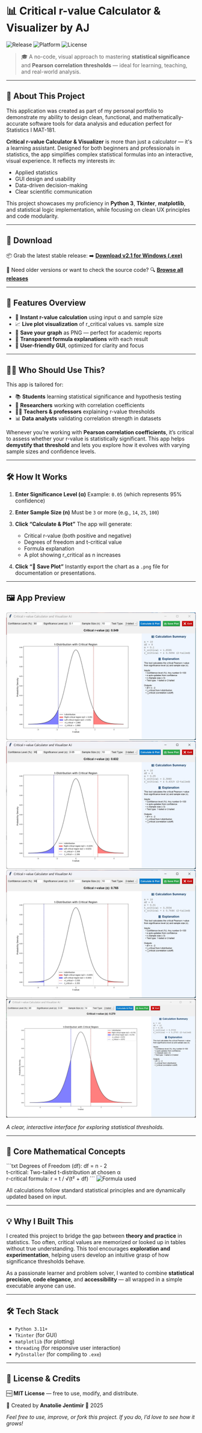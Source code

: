 
# 📊 **Critical r-value Calculator & Visualizer by AJ**

![Release](https://img.shields.io/github/v/release/jentimanatol/CriticalRValueConfidence?label=Latest%20Release&style=for-the-badge)
![Platform](https://img.shields.io/badge/platform-Windows-blue?style=for-the-badge)
![License](https://img.shields.io/badge/license-MIT-green?style=for-the-badge)

> 🎓 A no-code, visual approach to mastering **statistical significance** and **Pearson correlation thresholds** — ideal for learning, teaching, and real-world analysis.

---

## 🧾 About This Project

This application was created as part of my personal portfolio to demonstrate my ability to design clean, functional, and mathematically-accurate software tools for data analysis and education perfect for Statistics I MAT-181.

**Critical r-value Calculator & Visualizer** is more than just a calculator — it's a learning assistant. Designed for both beginners and professionals in statistics, the app simplifies complex statistical formulas into an interactive, visual experience. It reflects my interests in:

* Applied statistics
* GUI design and usability
* Data-driven decision-making
* Clear scientific communication

This project showcases my proficiency in **Python 3**, **Tkinter**, **matplotlib**, and statistical logic implementation, while focusing on clean UX principles and code modularity.

---

## 🔽 Download

📦 Grab the latest stable release:
➡️ **[Download v2.1 for Windows (.exe)](https://github.com/jentimanatol/CriticalRValueConfidence/releases/download/v2.1/CriticalRValueConfidence.exe)**

📁 Need older versions or want to check the source code?
🔍 **[Browse all releases](https://github.com/jentimanatol/CriticalRValueConfidence/releases)**

---

## 🚀 Features Overview

* 🔢 **Instant r-value calculation** using input α and sample size
* 📈 **Live plot visualization** of r_critical values vs. sample size
* 💾 **Save your graph** as PNG — perfect for academic reports
* 📘 **Transparent formula explanations** with each result
* 🎨 **User-friendly GUI**, optimized for clarity and focus

---

## 🧑‍🏫 Who Should Use This?

This app is tailored for:

* 📚 **Students** learning statistical significance and hypothesis testing
* 🧪 **Researchers** working with correlation coefficients
* 👩‍🏫 **Teachers & professors** explaining r-value thresholds
* 📊 **Data analysts** validating correlation strength in datasets

Whenever you're working with **Pearson correlation coefficients**, it’s critical to assess whether your r-value is statistically significant. This app helps **demystify that threshold** and lets you explore how it evolves with varying sample sizes and confidence levels.

---

## 🛠️ How It Works

1. **Enter Significance Level (α)**
   Example: `0.05` (which represents 95% confidence)

2. **Enter Sample Size (n)**
   Must be `3` or more (e.g., `14`, `25`, `100`)

3. **Click “Calculate & Plot”**
   The app will generate:

   * Critical r-value (both positive and negative)
   * Degrees of freedom and t-critical value
   * Formula explanation
   * A plot showing r_critical as n increases

4. **Click “💾 Save Plot”**
   Instantly export the chart as a `.png` file for documentation or presentations.

---

## 🖼️ App Preview
![Screenshots](screenshots/screenshots1.png)
![Screenshots](screenshots/screenshots2.png)
![Screenshots](screenshots/screenshots3.png)
![Screenshots](screenshots/screenshots4.png)

*A clear, interactive interface for exploring statistical thresholds.*

---

## 🧠 Core Mathematical Concepts

\`\`\`txt
Degrees of Freedom (df): df = n - 2  
t-critical:               Two-tailed t-distribution at chosen α  
r-critical formula:       r = t / √(t² + df)
\`\`\`
![Formula used](screenshots/formulas.png)


All calculations follow standard statistical principles and are dynamically updated based on input.

---

## 💡 Why I Built This

I created this project to bridge the gap between **theory and practice** in statistics. Too often, critical values are memorized or looked up in tables without true understanding. This tool encourages **exploration and experimentation**, helping users develop an intuitive grasp of how significance thresholds behave.

As a passionate learner and problem solver, I wanted to combine **statistical precision**, **code elegance**, and **accessibility** — all wrapped in a simple executable anyone can use.

---

## 🛠 Tech Stack

* `Python 3.11+`
* `Tkinter` (for GUI)
* `matplotlib` (for plotting)
* `threading` (for responsive user interaction)
* `PyInstaller` (for compiling to `.exe`)

---

## 📃 License & Credits

🆓 **MIT License** — free to use, modify, and distribute.

👤 Created by **Anatolie Jentimir**
📅 2025

*Feel free to use, improve, or fork this project. If you do, I’d love to see how it grows!*
